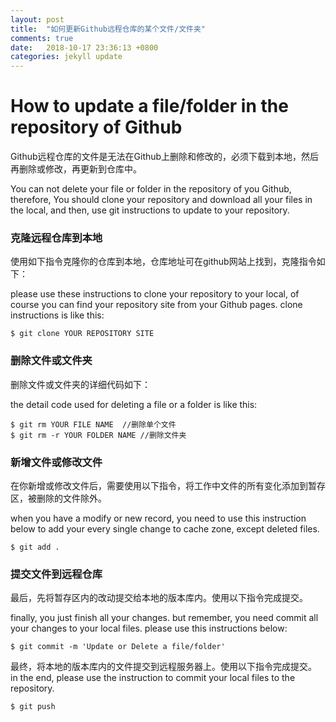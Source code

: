 ```yaml
---
layout: post
title:  "如何更新Github远程仓库的某个文件/文件夹"
comments: true
date:   2018-10-17 23:36:13 +0800
categories: jekyll update
---
```


# How to update a file/folder in the repository of Github

Github远程仓库的文件是无法在Github上删除和修改的，必须下载到本地，然后再删除或修改，再更新到仓库中。

You can not delete your file or folder in the repository of you Github, therefore, You should clone your repository and download all your files in the local, and then, use git instructions to update to your repository. 

### 克隆远程仓库到本地

使用如下指令克隆你的仓库到本地，仓库地址可在github网站上找到，克隆指令如下：

please use these instructions to clone your repository to your local, of course you can find your repository site from your Github pages. clone instructions is like this:

`$ git clone YOUR REPOSITORY SITE`

### 删除文件或文件夹

删除文件或文件夹的详细代码如下：

the detail code used for deleting a file or a folder is like this:

```
$ git rm YOUR FILE NAME  //删除单个文件
$ git rm -r YOUR FOLDER NAME //删除文件夹
```
### 新增文件或修改文件

在你新增或修改文件后，需要使用以下指令，将工作中文件的所有变化添加到暂存区，被删除的文件除外。

when you have a modify or new record, you need to use this instruction below to add your every single change to cache zone, except deleted files.
 
`$ git add .`

### 提交文件到远程仓库

最后，先将暂存区内的改动提交给本地的版本库内。使用以下指令完成提交。

finally, you just finish all your changes. but remember, you need commit all your changes to your local files. please use this instructions below:

`$ git commit -m 'Update or Delete a file/folder'`

最终，将本地的版本库内的文件提交到远程服务器上。使用以下指令完成提交。
in the end, please use the instruction to commit your local files to the repository.

`$ git push`
